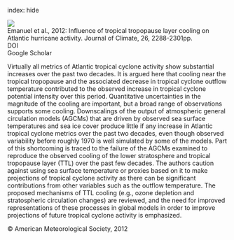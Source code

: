 index: hide

<div class="Citation">
    <div class="Citation-thumb CitationThumb-linked"  data-href="https://doi.org/10.1175/jcli-d-12-00242.1">
      <img src="https://static.claimspace.cloud/climate-study-static/refs/thumbs/14/Emanuel_et_al_2012-thumb.png" />
    </div>

  <div class="Citation-body">
    <div class="Citation-text">Emanuel et al., 2012: Influence of tropical tropopause layer cooling on Atlantic hurricane activity. <span class="Article-journal">Journal of Climate, </span><span class="Article-volume">26, </span>2288-2301pp.</div>
    <div class="Citation-links">
      <div class="CitationLink" data-href="https://doi.org/10.1175/jcli-d-12-00242.1">
        <div class="CitationLink-icon CitationLink-Doi"></div>
        <div class="CitationLink-text">DOI</div>
      </div>
      <div class="CitationLink" data-href="https://scholar.google.com/scholar?q=10.1175/jcli-d-12-00242.1">
        <div class="CitationLink-icon CitationLink-Scholar"></div>
        <div class="CitationLink-text">Google Scholar</div>
      </div>
    </div>
  </div>
</div>

Virtually all metrics of Atlantic tropical cyclone activity show substantial increases over the past two decades. It is argued here that cooling near the tropical tropopause and the associated decrease in tropical cyclone outflow temperature contributed to the observed increase in tropical cyclone potential intensity over this period. Quantitative uncertainties in the magnitude of the cooling are important, but a broad range of observations supports some cooling. Downscalings of the output of atmospheric general circulation models (AGCMs) that are driven by observed sea surface temperatures and sea ice cover produce little if any increase in Atlantic tropical cyclone metrics over the past two decades, even though observed variability before roughly 1970 is well simulated by some of the models. Part of this shortcoming is traced to the failure of the AGCMs examined to reproduce the observed cooling of the lower stratosphere and tropical tropopause layer (TTL) over the past few decades. The authors caution against using sea surface temperature or proxies based on it to make projections of tropical cyclone activity as there can be significant contributions from other variables such as the outflow temperature. The proposed mechanisms of TTL cooling (e.g., ozone depletion and stratospheric circulation changes) are reviewed, and the need for improved representations of these processes in global models in order to improve projections of future tropical cyclone activity is emphasized.

<div class="Citation-copy">
&copy; American Meteorological Society, 2012
</div>